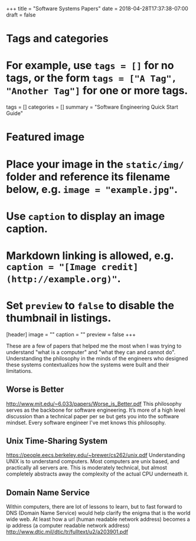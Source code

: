 +++
title = "Software Systems Papers"
date = 2018-04-28T17:37:38-07:00
draft = false

# Tags and categories
# For example, use `tags = []` for no tags, or the form `tags = ["A Tag", "Another Tag"]` for one or more tags.
tags = []
categories = []
summary = "Software Engineering Quick Start Guide"
# Featured image
# Place your image in the `static/img/` folder and reference its filename below, e.g. `image = "example.jpg"`.
# Use `caption` to display an image caption.
#   Markdown linking is allowed, e.g. `caption = "[Image credit](http://example.org)"`.
# Set `preview` to `false` to disable the thumbnail in listings.
[header]
image = ""
caption = ""
preview = false
+++

These are a few of papers that helped me the most when I was trying to understand "what is a computer" and "what they can and cannot do". Understanding the philosophy in the minds of the engineers who designed these systems contextualizes how the systems were built and their limitations.

## Worse is Better
http://www.mit.edu/~6.033/papers/Worse_is_Better.pdf
This philosophy serves as the backbone for software engineering. It’s more of a high level discussion than a technical paper per se but gets you into the software mindset. Every software engineer I've met knows this philosophy.

## Unix Time-Sharing System
https://people.eecs.berkeley.edu/~brewer/cs262/unix.pdf
Understanding UNIX is to understand computers. Most computers are unix based, and practically all servers are.  This is moderately technical, but almost completely abstracts away the complexity of the actual CPU underneath it.

## Domain Name Service
Within computers, there are lot of lessons to learn, but to fast forward to DNS (Domain Name Service) would help clarify the enigma that is the world wide web. At least how a url (human readable network address) becomes a ip address (a computer readable network address)
http://www.dtic.mil/dtic/tr/fulltext/u2/a203901.pdf


<!-- At this point, you get to two papers that become Hadoop and HDFS. https://static.googleusercontent.com/media/research.google.com/en//archive/mapreduce-osdi04.pdf and http://web.mit.edu/6.033/www/papers/gfs-sosp2003.pdf
These are moderately technical papers. Though they give enough explanation to keep it grounded, and enough detail that understanding it will be an exercise. -->
